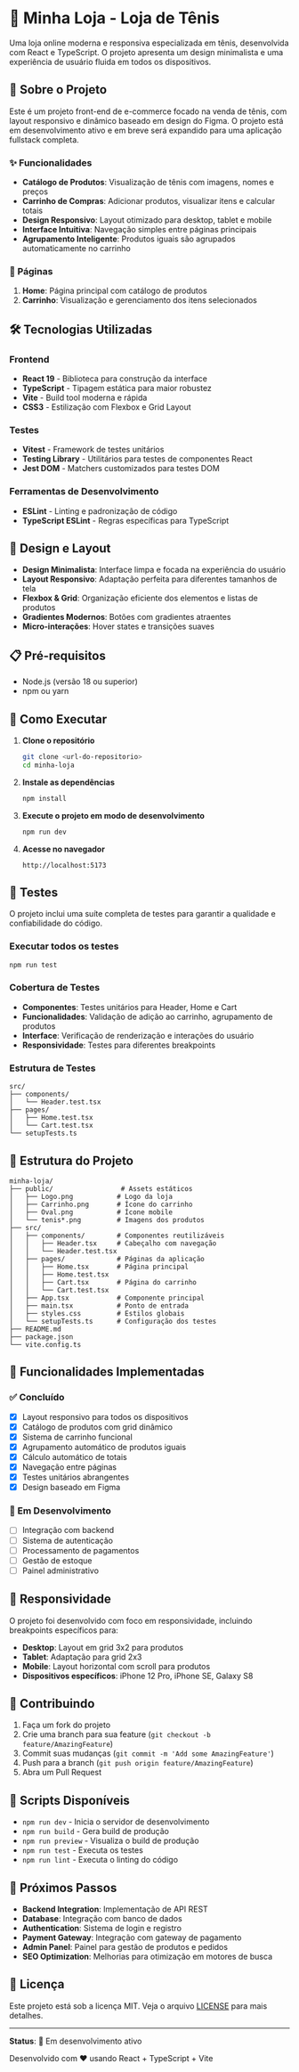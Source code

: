 # 👟 Minha Loja - Loja de Tênis

Uma loja online moderna e responsiva especializada em tênis, desenvolvida com React e TypeScript. O projeto apresenta um design minimalista e uma experiência de usuário fluida em todos os dispositivos.

## 🚀 Sobre o Projeto

Este é um projeto front-end de e-commerce focado na venda de tênis, com layout responsivo e dinâmico baseado em design do Figma. O projeto está em desenvolvimento ativo e em breve será expandido para uma aplicação fullstack completa.

### ✨ Funcionalidades

- **Catálogo de Produtos**: Visualização de tênis com imagens, nomes e preços
- **Carrinho de Compras**: Adicionar produtos, visualizar itens e calcular totais
- **Design Responsivo**: Layout otimizado para desktop, tablet e mobile
- **Interface Intuitiva**: Navegação simples entre páginas principais
- **Agrupamento Inteligente**: Produtos iguais são agrupados automaticamente no carrinho

### 📱 Páginas

1. **Home**: Página principal com catálogo de produtos
2. **Carrinho**: Visualização e gerenciamento dos itens selecionados

## 🛠️ Tecnologias Utilizadas

### Frontend
- **React 19** - Biblioteca para construção da interface
- **TypeScript** - Tipagem estática para maior robustez
- **Vite** - Build tool moderna e rápida
- **CSS3** - Estilização com Flexbox e Grid Layout

### Testes
- **Vitest** - Framework de testes unitários
- **Testing Library** - Utilitários para testes de componentes React
- **Jest DOM** - Matchers customizados para testes DOM

### Ferramentas de Desenvolvimento
- **ESLint** - Linting e padronização de código
- **TypeScript ESLint** - Regras específicas para TypeScript

## 🎨 Design e Layout

- **Design Minimalista**: Interface limpa e focada na experiência do usuário
- **Layout Responsivo**: Adaptação perfeita para diferentes tamanhos de tela
- **Flexbox & Grid**: Organização eficiente dos elementos e listas de produtos
- **Gradientes Modernos**: Botões com gradientes atraentes
- **Micro-interações**: Hover states e transições suaves

## 📋 Pré-requisitos

- Node.js (versão 18 ou superior)
- npm ou yarn

## 🚀 Como Executar

1. **Clone o repositório**
   ```bash
   git clone <url-do-repositorio>
   cd minha-loja
   ```

2. **Instale as dependências**
   ```bash
   npm install
   ```

3. **Execute o projeto em modo de desenvolvimento**
   ```bash
   npm run dev
   ```

4. **Acesse no navegador**
   ```
   http://localhost:5173
   ```

## 🧪 Testes

O projeto inclui uma suíte completa de testes para garantir a qualidade e confiabilidade do código.

### Executar todos os testes
```bash
npm run test
```

### Cobertura de Testes
- **Componentes**: Testes unitários para Header, Home e Cart
- **Funcionalidades**: Validação de adição ao carrinho, agrupamento de produtos
- **Interface**: Verificação de renderização e interações do usuário
- **Responsividade**: Testes para diferentes breakpoints

### Estrutura de Testes
```
src/
├── components/
│   └── Header.test.tsx
├── pages/
│   ├── Home.test.tsx
│   └── Cart.test.tsx
└── setupTests.ts
```

## 📁 Estrutura do Projeto

```
minha-loja/
├── public/                 # Assets estáticos
│   ├── Logo.png           # Logo da loja
│   ├── Carrinho.png       # Ícone do carrinho
│   ├── Oval.png           # Ícone mobile
│   └── tenis*.png         # Imagens dos produtos
├── src/
│   ├── components/        # Componentes reutilizáveis
│   │   ├── Header.tsx     # Cabeçalho com navegação
│   │   └── Header.test.tsx
│   ├── pages/             # Páginas da aplicação
│   │   ├── Home.tsx       # Página principal
│   │   ├── Home.test.tsx
│   │   ├── Cart.tsx       # Página do carrinho
│   │   └── Cart.test.tsx
│   ├── App.tsx            # Componente principal
│   ├── main.tsx           # Ponto de entrada
│   ├── styles.css         # Estilos globais
│   └── setupTests.ts      # Configuração dos testes
├── README.md
├── package.json
└── vite.config.ts
```

## 🎯 Funcionalidades Implementadas

### ✅ Concluído
- [x] Layout responsivo para todos os dispositivos
- [x] Catálogo de produtos com grid dinâmico
- [x] Sistema de carrinho funcional
- [x] Agrupamento automático de produtos iguais
- [x] Cálculo automático de totais
- [x] Navegação entre páginas
- [x] Testes unitários abrangentes
- [x] Design baseado em Figma

### 🔄 Em Desenvolvimento
- [ ] Integração com backend
- [ ] Sistema de autenticação
- [ ] Processamento de pagamentos
- [ ] Gestão de estoque
- [ ] Painel administrativo

## 🎨 Responsividade

O projeto foi desenvolvido com foco em responsividade, incluindo breakpoints específicos para:

- **Desktop**: Layout em grid 3x2 para produtos
- **Tablet**: Adaptação para grid 2x3
- **Mobile**: Layout horizontal com scroll para produtos
- **Dispositivos específicos**: iPhone 12 Pro, iPhone SE, Galaxy S8

## 🤝 Contribuindo

1. Faça um fork do projeto
2. Crie uma branch para sua feature (`git checkout -b feature/AmazingFeature`)
3. Commit suas mudanças (`git commit -m 'Add some AmazingFeature'`)
4. Push para a branch (`git push origin feature/AmazingFeature`)
5. Abra um Pull Request

## 📝 Scripts Disponíveis

- `npm run dev` - Inicia o servidor de desenvolvimento
- `npm run build` - Gera build de produção
- `npm run preview` - Visualiza o build de produção
- `npm run test` - Executa os testes
- `npm run lint` - Executa o linting do código

## 🔮 Próximos Passos

- **Backend Integration**: Implementação de API REST
- **Database**: Integração com banco de dados
- **Authentication**: Sistema de login e registro
- **Payment Gateway**: Integração com gateway de pagamento
- **Admin Panel**: Painel para gestão de produtos e pedidos
- **SEO Optimization**: Melhorias para otimização em motores de busca

## 📄 Licença

Este projeto está sob a licença MIT. Veja o arquivo [LICENSE](LICENSE) para mais detalhes.

---

**Status**: 🚧 Em desenvolvimento ativo

Desenvolvido com ❤️ usando React + TypeScript + Vite